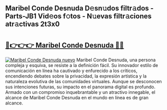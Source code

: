 ## Maribel Conde Desnuda D𝚎sn𝚞dos filtr𝚊dos - Parts-JB1 Vid𝚎os f𝚘tos - N𝚞evas filtr𝚊ciones atr𝚊ctivas 2t3x0

# <h2><a href="http://mb8j5mg.tromn.icu/?c=Maribel+Conde+Desnuda">🔗👉👉👉 Maribel Conde Desnuda 🔗🔗</a></h2>

[![Maribel Conde Desnuda nuevo](https://i.imgur.com/pEAQMta.gif)](http://mb8j5mg.tromn.icu/?c=Maribel+Conde+Desnuda)
Maribel Conde Desnuda, una persona compleja y esquiva, se resiste a la definición fácil. Su innovador estilo de comunicación en línea ha cautivado y enfurecido a los críticos, encendiendo debates sobre la privacidad, la expresión artística y la naturaleza evolutiva de las comunidades virtuales. Aunque se desconocen sus intenciones futuras, su impacto en el panorama digital es profundo. Armado con un compromiso inquebrantable y un atractivo innegable, el alcance de Maribel Conde Desnuda en el mundo en línea es de gran alcance.
